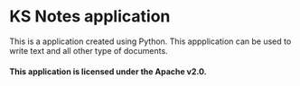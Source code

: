 # KS Notes application
This is a application created using Python. This appplication can be used to write text and all other type of documents.
#### This application is licensed under the Apache v2.0.
